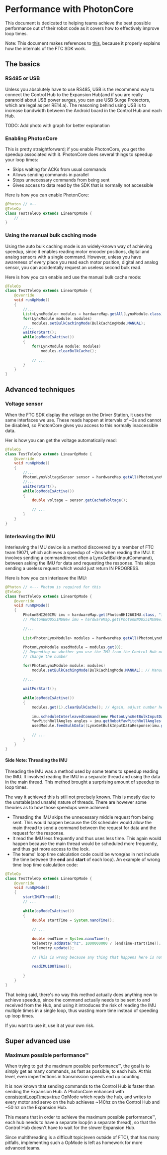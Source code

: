 # Performance with PhotonCore

This document is dedicated to helping teams achieve the best possible performance out of their
robot code as it covers how to effectively improve loop times.

Note: This document makes references to [this](https://blog.eeshwark.com/robotblog/photonftc-basic-explanation),
because it properly explains how the internals of the FTC SDK work.

## The basics

### RS485 or USB 

Unless you absolutely have to use RS485, USB is the recommend way to connect the Control Hub to the
Expansion Hub(and if you are really paranoid about USB power surges, you can use USB Surge Protectors, 
which are legal as per RE14.a). The reasoning behind using USB is to increase bandwidth between the
Android board in the Control Hub and each Hub.

TODO: Add photo with graph for better explanation

### Enabling PhotonCore

This is pretty straightforward; if you enable PhotonCore, you get the speedup associated with it. 
PhotonCore does several things to speedup your loop times:
- Skips waiting for ACKs from usual commands
- Allows sending commands in parallel
- Stops unnecessary commands from being sent
- Gives access to data read by the SDK that is normally not accessible

Here is how you can enable PhotonCore:

```java
@Photon // <--
@TeleOp
class TestTeleOp extends LinearOpMode {
    // ...  
}
```

### Using the manual bulk caching mode

Using the auto bulk caching mode is an widely-known way of achieving speedup, since it enables reading 
motor encoder positions, digital and analog sensors with a single command. However, unless you have 
awareness of every place you read each motor position, digital and analog sensor, you can accidentally
request an useless second bulk read. 

Here is how you can enable and use the manual bulk cache mode:

```java
@TeleOp
class TestTeleOp extends LinearOpMode {
    @override
    void runOpMode()
    {
        //...
        List<LynxModule> modules = hardwareMap.getAll(LynxModule.class);
        for(LynxModule module: modules)
            modules.setBulkCachingMode(BulkCachingMode.MANUAL);
        //...
        waitForStart();
        while(opModeIsActive())
        {
            for(LynxModule module: modules)
                modules.clearBulkCache();
            
            // ...
        }
    }
}
```

## Advanced techniques

### Voltage sensor

When the FTC SDK display the voltage on the Driver Station, it uses the same interfaces we use. 
These reads happen at intervals of ~3s and cannot be disabled, so PhotonCore gives you access to
this normally inaccessible data.

Her is how you can get the voltage automatically read:
```java
@TeleOp
class TestTeleOp extends LinearOpMode {
    @override
    void runOpMode()
    {
        //...
        PhotonLynxVoltageSensor sensor = hardwareMap.getAll(PhotonLynxVoltageSensor.class).iterator().next();
        //...
        waitForStart();
        while(opModeIsActive())
        {
            double voltage = sensor.getCachedVoltage();
            
            // ...
        }
    }
}
```



### Interleaving the IMU

Interleaving the IMU device is a method discovered by a member of FTC team 19071, which achieves a
speedup of ~2ms when reading the IMU. It involves sending a command(most often a LynxGetBulkInputCommand),
between asking the IMU for data and requesting the response. This skips sending a useless request which would
just return IN PROGRESS.

Here is how you can interleave the IMU:

```java
@Photon // <--- Photon is required for this
@TeleOp
class TestTeleOp extends LinearOpMode {
    @override
    void runOpMode()
    {
        PhotonBHI260IMU imu = hardwareMap.get(PhotonBHI260IMU.class, "imu");
        // PhotonBNO055IMUNew imu = hardwareMap.get(PhotonBNO055IMUNew.class, "imu");
        
        //...
        
        List<PhotonLynxModule> modules = hardwareMap.getAll(PhotonLynxModule.class);
        
        PhotonLynxModule usedModule = modules.get(0); 
        // Depending on whether you use the IMU from the Control Hub or Expansion Hub you need to
        // change the number

        for(PhotonLynxModule module: modules)
            module.setBulkCachingMode(BulkCachingMode.MANUAL); // Manual mode is required here
        
        //...
        
        waitForStart();
        
        while(opModeIsActive())
        {
            modules.get(1).clearBulkCache(); // Again, adjust number here based on which IMU you use
            
            imu.scheduleInterleavedCommand(new PhotonLynxGetBulkInputDataCommand(usedModule));
            YawPitchRollAngles angles = imu.getRobotYawPitchRollAngles();
            usedModule.feedBulkData((LynxGetBulkInputDataResponse)imu.getResult());
            
            // ...
        }
    }
}

```



#### Side Note: Threading the IMU

Threading the IMU was a method used by some teams to speedup reading the IMU. It involved reading the IMU
in a separate thread and using the data in the main thread. This method brought a surprising amount of 
speedup to loop times. 

The way it achieved this is still not precisely known. This is mostly due to the unstable(and unsafe) 
nature of threads. There are however some theories as to how those speedups were achieved:
* Threading the IMU skips the unnecessary middle request from being sent. This would happen because
the OS scheduler would allow the main thread to send a command between the request for data and the
request for the response.
* It read the IMU less frequently and thus uses less time. This again would happen because the main thread would be scheduled 
more frequently, and thus get more access to the lock.
* The teams' loop time calculation code could be wrong(as in not include the time between the **end** and **start** of each loop).
An example of wrong time loop time calculation code:
```java
@TeleOp
class TestTeleOp extends LinearOpMode {
    @override
    void runOpMode()
    {
        startIMUThread();
        // ...
        
        while(opModeIsActive())
        {
            double startTime = System.nanoTime();
            
            // ...
            
            double endTime = System.nanoTime();
            telemetry.addData("hz", 1000000000 / (endTime-startTime));
            telemetry.update();
            
            // This is wrong because any thing that happens here is not included in the calculation
            
            readIMU100Times();
        
        }
    }
}
```

That being said, there's no way this method actually does anything new to achieve speedup, 
since the command actually needs to be sent to and received from the Hub,
and using it introduces the risk of reading the IMU multiple times in a single loop, thus wasting more
time instead of speeding up loop times.

If you want to use it, use it at your own risk.


## Super advanced use

### Maximum possible performance™


When trying to get the maximum possible performance™, the goal is to simply get as many commands, 
as fast as possible, to each hub. At this level, even imperfections in transmission speeds end up counting.

It is now known that sending commands to the Control Hub is faster than sending the Expansion Hub.
A PhotonCore enhanced with [consistentLoopTimes=true]() OpMode which reads the hub, and writes to 
every motor and servo on the hub achieves ~140hz on the Control Hub and ~50 hz on the Expansion Hub.

This means that in order to achieve the maximum possible performance™, each hub needs to have a separate
loop(in a separate thread), so that the Control Hub doesn't have to wait for the slower Expansion Hub.

Since multithreading is a difficult topic(even outside of FTC), that has many pitfalls, implementing
such a OpMode is left as homework for more advanced teams.




